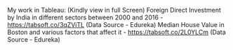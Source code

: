My work in Tableau:
(Kindly view in full Screen)
Foreign Direct Investment by India in different sectors between 2000 and 2016 - https://tabsoft.co/3qZViTL (Data Source - Edureka)
Median House Value in Boston and various factors that affect it - https://tabsoft.co/2L0YLCm (Data Source - Edureka)
